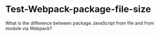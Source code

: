 # Test-Webpack-package-file-size
What is the difference between package JavaScript from file and from module via Webpack?
